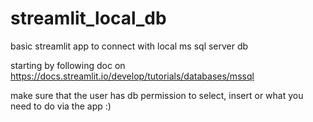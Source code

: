 # streamlit_local_db
basic streamlit app to connect with local ms sql server db

starting by following doc on https://docs.streamlit.io/develop/tutorials/databases/mssql

make sure that the user has db permission to select, insert or what you need to do via the app :)

